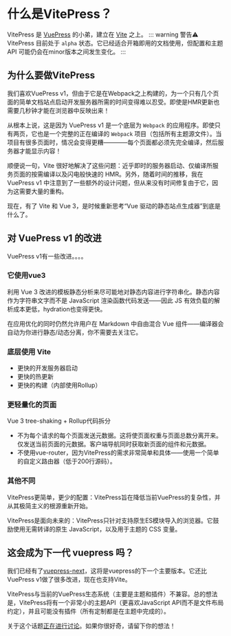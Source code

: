 <!-- 可单独配置是否展示最后更新时间 -->
<!-- ---
lastUpdated: false
--- -->
# 什么是VitePress？
VitePress 是 [VuePress](https://vuepress.vuejs.org/) 的小弟，建立在 [Vite](https://vitejs.dev/) 之上。
::: warning 警告⚠️
VitePress 目前处于 `alpha` 状态。它已经适合开箱即用的文档使用，但配置和主题 API 可能仍会在minor版本之间发生变化。
:::

## 为什么要做VitePress
我们喜欢VuePress v1，但由于它是在Webpack之上构建的，为一个只有几个页面的简单文档站点启动开发服务器所需的时间变得难以忍受。即使是HMR更新也需要几秒钟才能在浏览器中反映出来！


从根本上说，这是因为 VuePress v1 是一个底层为 `Webpack` 的应用程序。即使只有两页，它也是一个完整的正在编译的 `Webpack` 项目（包括所有主题源文件）。当项目有很多页面时，情况会变得更糟————每个页面都必须先完全编译，然后服务器才能显示内容！


顺便说一句，Vite 很好地解决了这些问题：近乎即时的服务器启动、仅编译所服务页面的按需编译以及闪电般快速的 HMR。另外，随着时间的推移，我在 VuePress v1 中注意到了一些额外的设计问题，但从来没有时间修复由于它，因为这需要大量的重构。


现在，有了 Vite 和 Vue 3，是时候重新思考“Vue 驱动的静态站点生成器”到底是什么了。

## 对 VuePress v1 的改进
VuePress v1有一些改进。。。。
### 它使用vue3
利用 Vue 3 改进的模板静态分析来尽可能地对静态内容进行字符串化。静态内容作为字符串文字而不是 JavaScript 渲染函数代码发送——因此 JS 有效负载的解析成本更低，hydration也变得更快。

在应用优化的同时仍然允许用户在 Markdown 中自由混合 Vue 组件——编译器会自动为你进行静态/动态分离，你不需要去关注它。

### 底层使用 Vite
- 更快的开发服务器启动
- 更快的热更新
- 更快的构建（内部使用Rollup）

### 更轻量化的页面
Vue 3 tree-shaking + Rollup代码拆分
- 不为每个请求的每个页面发送元数据。这将使页面权重与页面总数分离开来。仅发送当前页面的元数据。客户端导航同时获取新页面的组件和元数据。
- 不使用vue-router，因为VitePress的需求非常简单和具体——使用一个简单的自定义路由器（低于200行源码）。

### 其他不同
VitePress更简单，更少的配置：VitePress旨在降低当前VuePress的复杂性，并从其极简主义的根源重新开始。

VitePress是面向未来的：VitePress只针对支持原生ES模块导入的浏览器。它鼓励使用无需转译的原生 JavaScript，以及用于主题的 CSS 变量。

## 这会成为下一代 vuepress 吗？
我们已经有了[vuepress-next](https://github.com/vuepress/vuepress-next)，这将是vuepress的下一个主要版本。它还比VuePress v1做了很多改进，现在也支持Vite。

VitePress与当前的VuePress生态系统（主要是主题和插件）不兼容。总的想法是，VitePress将有一个非常小的主题API（更喜欢JavaScript API而不是文件布局约定），并且可能没有插件（所有定制都是在主题中完成的）。

关于这个话题[正在进行讨论](https://github.com/vuejs/vitepress/discussions/548)。如果你很好奇，请留下你的想法！
